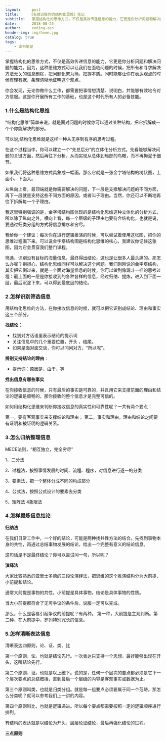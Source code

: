 ```yaml
---
layout:     post
title:     《有效训练你的结构化思维》笔记
subtitle:   掌握结构化的思维方式，不仅是高效传递信息的能力，它更是你分析问题和解决问题的能力。
date:       2018-08-25
author:     coding-zen
header-img: img/home.jpg
catalog: true
tags:
    - 读书笔记
---
```


掌握结构化的思维方式，不仅是高效传递信息的能力，它更是你分析问题和解决问题的能力。因为，这种思维方式可以让我们在面临问题的时候，把所有和寻求解决方法无关的信息删除，把问题化繁为简，把握本质。同时能够让你在表达观点的时候有理有据、条理清晰地证明这个观点。

你会发现，无论你做什么工作，都需要把事情想清楚、说明白，并能够有效地令对方信服。这是你开展所有工作的基础，也是这个时代所有人的必备技能。

### 1.什么是结构化思维

“结构化思维”简单来说，就是面对问题的时候你可以通过某种结构，把它拆解成一个个你能解决的部分。

可以说,结构化思维就是这样一种从无序到有序的思考过程。

在这个过程当中，你可以建立一个“先总后分”的立体化分析方式。先看能够解决问题的关键方面，然后再往下分析，从而实现从总体到局部的鸟瞰，而不再拘泥于细节。

如果我们将这种思维方式具象成一幅画，那么它就是一张金字塔结构的树状图，上面小，下面大。

从纵向上看，最顶端就是你需要解决的问题，下一层是支撑解决问题的不同方面，再下一层就是支持这些不同方面的原因，或者叫子理由。当然，你还可以不断地再往下拆解每一个子理由。

我这里特别强调的是，金字塔结构图体现的是结构化思维这种立体化的分析方式，所以除了纵向之外，横向上看，每一个层级的子理由也要符合结构化。也就是说，要通过归类分组的方式将信息排序和穷尽。

我给你一个建议：每次你在进行逻辑推演的时候，可以尝试着使用这张图，把你的思维过程画下来。可以说金字塔结构图是结构化思维的核心，我建议你记住这张图，因为它会贯穿我们整门课程。


筛选、识别没有目标的海量信息，最终得出结论，这也是让很多人最头痛的。那怎么办呢？别担心，结构化思维同样可以解决这个问题。我们刚刚说的金字塔结构，其实把它倒过来，就是一个面对海量信息的时候，你可以做到像漏斗一样的思考过程：最上面的一层是你接收到的各种各样的信息，经过归纳、提炼，进入到下面一层，最后沉淀下来，可以得到最底层的结论。



### 2.怎样识别筛选信息

用结构化思维的方法，在你接收信息的时候，就可以把它识别成结论、理由和事实这三个部分。

**找结论：**

- 找到对方话语里表示结论的提示词
- 关注信息中的几个重要位置，开头 ，结尾。
- 如果是面对面交谈，你可以问问对方，“所以呢”。

**辨别支持结论的理由**：

- 提示词：原因是，由于，等

**找出信息有哪些事实**

在你接收信息的时候，只有最后的事实是可靠的，并且用它来支撑前面的理由和结论的逻辑是顺畅的，那你接收的整个信息才是完整可信的。

如何用结构化思维来判断你接收信息的真实性和可靠性呢？一共有两个要点：

第一，要有客观事实来支撑结论和理由；
第二，事实和理由，理由和结论之间要有证明和被证明的逻辑关系。



### 3.怎么归纳整理信息

MECE法则，“相互独立，完全穷尽”

1、二分法

2、过程法，按照事情发展的时间、流程、程序，对信息进行逐一的分类

3、要素法，把一个整体分成不同的构成部分

4、公式法，按照公式设计的要素去分类

5、矩阵法 4象限法



### 4.怎样提炼信息结论

**归纳法**

在我们日常工作中，一个好的结论，可能是两种找共性方法的结合。先找到事物本身的共性，再通过总结事物发展的结论，给出一个完整有意义的结论信息。

这句话是不是最终结论？你可以尝试问一句，所以呢？

**演绎法**

大家比较熟悉的亚里士多德的三段论演绎法，把思维的这个推演结构分为大前提、小前提和结论。

通常大前提是事物的共性，小前提是具体事物，结论是具体事物的性质。

当大小前提都符合了无可争议的条件后，说服一定可以完成。

那么，什么是容易引起争议的前提呢？有两种。
第一种，大前提是主观判断。第二种，在大前提中，罗列特别冗长的信息。



### 5.怎样清晰表达信息

清晰表达四原则，论、证、类、比

第一个原则，论。也就是结论先行。一次表达只支持一个思想，最好能够出现在开头，这叫结论先行。

第二个原则，证。也就是以上统下。说的是，任何一个层次的要点都必须是它下一个层次要点的总结概括，直到最后一个层级的内容是客观事实或数据为止。

第三个原则叫类，也就是归类分组。就是每一组要点必须要属于同一个范畴。那怎么分类呢？就可以参考我们上一讲的内容。

第四个原则叫比，也就是逻辑递进。所以每个要点都需要按照一定的逻辑顺序进行排列。

有结构的表达就是以结论为开头，层层论证结论，最后再强化结论的过程。

**三点原则**